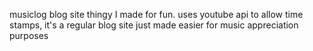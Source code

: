  musiclog
blog site thingy I made for fun.
uses youtube api to allow time stamps, it's a regular blog site just made easier for music appreciation purposes
